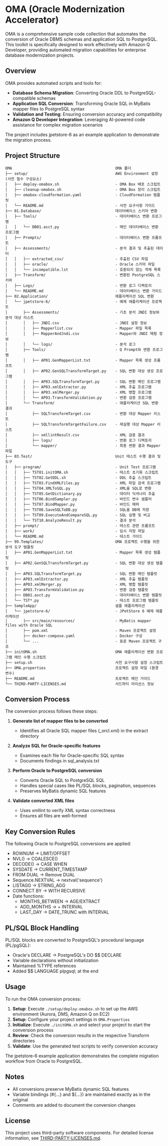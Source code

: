 # OMA (Oracle Modernization Accelerator)

OMA is a comprehensive sample code collection that automates the conversion of Oracle DBMS schemas and application SQL to PostgreSQL. This toolkit is specifically designed to work effectively with Amazon Q Developer, providing automated migration capabilities for enterprise database modernization projects.

## Overview

OMA provides automated scripts and tools for:
- **Database Schema Migration**: Converting Oracle DDL to PostgreSQL-compatible schemas
- **Application SQL Conversion**: Transforming Oracle SQL in MyBatis mapper files to PostgreSQL syntax
- **Validation and Testing**: Ensuring conversion accuracy and compatibility
- **Amazon Q Developer Integration**: Leveraging AI-powered code assistance for complex migration scenarios

The project includes jpetstore-6 as an example application to demonstrate the migration process.

## Project Structure

```
OMA                                              OMA 폴더
├── setup/                                       AWS Environment 설정 (사전 필수 구성요소)
│   ├── deploy-omabox.sh                         - OMA Box 배포 스크립트
│   ├── cleanup-omabox.sh                        - OMA Box 정리 스크립트
│   ├── omabox-cloudformation.yaml               - CloudFormation 템플릿
│   └── README.md                                - 사전 요구사항 가이드
├── 01.Database/                                 데이터베이스 스키마 변환
│   ├── Tools/                                   - 데이터베이스 변환 프로그램
│   │   └── DB01.asct.py                         - 메인 데이터베이스 변환 프로그램
│   ├── Prompts/                                 - 데이터베이스 변환 프롬프트
│   ├── Assessments/                             - 분석 결과 및 추출된 데이터
│   │   ├── extracted_csv/                       - 추출된 CSV 파일
│   │   ├── oracle/                              - Oracle 스키마 파일
│   │   └── incompatible.lst                     - 호환되지 않는 객체 목록
│   ├── Transform/                               - 변환된 PostgreSQL 스키마
│   ├── Logs/                                    - 변환 로그 디렉토리
│   └── README.md                                - 데이터베이스 변환 가이드
├── 02.Application/                              애플리케이션 SQL 변환
│   └── jpetstore-6/                             - 예제 애플리케이션 프로젝트
│       ├── Assessments/                         - 기초 분석 JNDI 정보와 분석 대상 리스트
│       │   ├── JNDI.csv                         - JNDI 설정 정보
│       │   ├── Mapperlist.csv                   - Mapper 파일 목록
│       │   ├── MapperAndJndi.csv                - Mapper와 JNDI 매핑 정보
│       │   └── logs/                            - 분석 로그
│       ├── Tools/                               - Q Prompt와 변환 프로그램
│       │   ├── AP01.GenMapperList.txt           - Mapper 목록 생성 프롬프트
│       │   ├── AP02.GenSQLTransformTarget.py    - SQL 변환 대상 생성 프로그램
│       │   ├── AP03.SQLTransformTarget.py       - SQL 변환 메인 프로그램
│       │   ├── AP03.xmlExtractor.py             - XML 추출 프로그램
│       │   ├── AP03.xmlMerger.py                - XML 병합 프로그램
│       │   └── AP03.TransformValidation.py      - 변환 검증 프로그램
│       └── Transform/                           - 애플리케이션 SQL 변환 결과
│           ├── SQLTransformTarget.csv           - 변환 대상 Mapper 리스트
│           ├── SQLTransformTargetFailure.csv    - 재실행 대상 Mapper 리스트
│           ├── xmllintResult.csv                - XML 검증 결과
│           ├── logs/                            - 변환 로그 디렉토리
│           └── mapper/                          - 최종 변환 결과 Mapper 파일
├── 03.Test/                                     Unit 테스트 수행 결과 및 도구
│   ├── program/                                 - Unit Test 프로그램
│   │   ├── TST01.initOMA.sh                     - 테스트 초기화 스크립트
│   │   ├── TST02.GetDDL.sh                      - DDL 추출 스크립트
│   │   ├── TST03.FindXMLFiles.py                - XML 파일 검색 프로그램
│   │   ├── TST04.XMLToSQL.py                    - XML을 SQL로 변환
│   │   ├── TST05.GetDictionary.py               - 데이터 딕셔너리 추출
│   │   ├── TST06.BindSampler.py                 - 바인드 변수 샘플러
│   │   ├── TST07.BindMapper.py                  - 바인드 매퍼
│   │   ├── TST08.SaveSQLToDB.py                 - SQL을 DB에 저장
│   │   ├── TST09.ExecuteAndCompareSQL.py        - SQL 실행 및 비교
│   │   └── TST10.AnalyzeResult.py               - 결과 분석
│   ├── prompt/                                  - 테스트 관련 프롬프트
│   ├── work/                                    - 임시 저장 파일
│   └── README.md                                - 테스트 가이드
├── 99.Templates/                                OMA 프로젝트 수행을 위한 분석 도구 템플릿
│   ├── AP01.GenMapperList.txt                   - Mapper 목록 생성 템플릿
│   ├── AP02.GenSQLTransformTarget.py            - SQL 변환 대상 생성 템플릿
│   ├── AP03.SQLTransformTarget.py               - SQL 변환 메인 템플릿
│   ├── AP03.xmlExtractor.py                     - XML 추출 템플릿
│   ├── AP03.xmlMerger.py                        - XML 병합 템플릿
│   ├── AP03.TransformValidation.py              - 변환 검증 템플릿
│   ├── DB01.asct.py                             - 데이터베이스 변환 템플릿
│   └── TST*.py                                  - 테스트 프로그램 템플릿
├── SampleApp/                                   샘플 애플리케이션
│   └── jpetstore-6/                             - JPetStore 6 예제 애플리케이션
│       ├── src/main/resources/                  - MyBatis mapper files with Oracle SQL
│       ├── pom.xml                              - Maven 프로젝트 설정
│       ├── docker-compose.yaml                  - Docker 구성
│       └── ...                                  - 표준 Maven 프로젝트 구조
├── initOMA.sh                                   OMA 애플리케이션 변환 프로그램 메인 수행 스크립트
├── setup.sh                                     사전 요구사항 설정 스크립트
├── OMA.properties                               프로젝트 설정 파일 (환경 변수)
├── README.md                                    프로젝트 메인 가이드
└── THIRD-PARTY-LICENSES.md                      서드파티 라이선스 정보
```

## Conversion Process

The conversion process follows these steps:

1. **Generate list of mapper files to be converted**
   - Identifies all Oracle SQL mapper files (_orcl.xml) in the extract directory

2. **Analyze SQL for Oracle-specific features**
   - Examines each file for Oracle-specific SQL syntax
   - Documents findings in sql_analysis.txt

3. **Perform Oracle to PostgreSQL conversion**
   - Converts Oracle SQL to PostgreSQL SQL
   - Handles special cases like PL/SQL blocks, pagination, sequences
   - Preserves MyBatis dynamic SQL features

4. **Validate converted XML files**
   - Uses xmllint to verify XML syntax correctness
   - Ensures all files are well-formed

## Key Conversion Rules

The following Oracle to PostgreSQL conversions are applied:

- ROWNUM → LIMIT/OFFSET
- NVL() → COALESCE()
- DECODE() → CASE WHEN
- SYSDATE → CURRENT_TIMESTAMP
- FROM DUAL → Remove DUAL
- Sequence.NEXTVAL → nextval('sequence')
- LISTAGG → STRING_AGG
- CONNECT BY → WITH RECURSIVE
- Date functions:
  - MONTHS_BETWEEN → AGE/EXTRACT
  - ADD_MONTHS → + INTERVAL
  - LAST_DAY → DATE_TRUNC with INTERVAL

## PL/SQL Block Handling

PL/SQL blocks are converted to PostgreSQL's procedural language (PL/pgSQL):

- Oracle's DECLARE → PostgreSQL's DO $$ DECLARE
- Variable declarations without initialization
- Maintained %TYPE references
- Added $$ LANGUAGE plpgsql; at the end

## Usage

To run the OMA conversion process:

1. **Setup**: Execute `./setup/deploy-omabox.sh` to set up the AWS environment (Aurora, DMS, Amazon Q on EC2)
2. **Setup**: Configure your project settings in `OMA.Properties`
3. **Initialize**: Execute `./initOMA.sh` and select your project to start the conversion process
4. **Review**: Check the conversion results in the respective Transform directories
5. **Validate**: Use the generated test scripts to verify conversion accuracy

The jpetstore-6 example application demonstrates the complete migration workflow from Oracle to PostgreSQL.

## Notes

- All conversions preserve MyBatis dynamic SQL features
- Variable bindings (#{...} and ${...}) are maintained exactly as in the original
- Comments are added to document the conversion changes

## License

This project uses third-party software components. For detailed license information, see [THIRD-PARTY-LICENSES.md](THIRD-PARTY-LICENSES.md).
